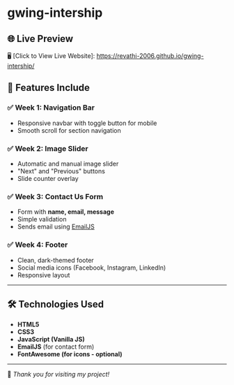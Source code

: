# gwing-intership

## 🌐 Live Preview

🖥️ [Click to View Live Website]: https://revathi-2006.github.io/gwing-intership/
## 📌 Features Include

### ✅ Week 1: Navigation Bar
- Responsive navbar with toggle button for mobile
- Smooth scroll for section navigation

### ✅ Week 2: Image Slider
- Automatic and manual image slider
- "Next" and "Previous" buttons
- Slide counter overlay

### ✅ Week 3: Contact Us Form
- Form with **name, email, message**
- Simple validation
- Sends email using [EmailJS](https://www.emailjs.com/)

### ✅ Week 4: Footer
- Clean, dark-themed footer
- Social media icons (Facebook, Instagram, LinkedIn)
- Responsive layout

---


## 🛠 Technologies Used

- **HTML5**
- **CSS3**
- **JavaScript (Vanilla JS)**
- **EmailJS** (for contact form)
- **FontAwesome (for icons - optional)**

---

📝 _Thank you for visiting my project!_
